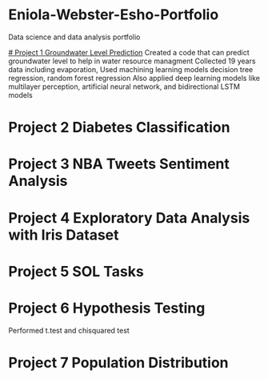 # Eniola-Webster-Esho-Portfolio
Data science and data analysis portfolio

[# Project 1 Groundwater Level Prediction](https://github.com/EniolaWebsterEsho/Prediction-Codes)
Created a code that can predict groundwater level to help in water resource managment
Collected 19 years data including evaporation, 
Used machining learning models decision tree regression, random forest regression
Also applied deep learning models like multilayer perception, artificial neural network, and bidirectional LSTM models

# Project 2 Diabetes Classification

# Project 3 NBA Tweets Sentiment Analysis

# Project 4 Exploratory Data Analysis with Iris Dataset

# Project 5 SOL Tasks 

# Project 6 Hypothesis Testing
Performed t.test and chisquared test

# Project 7 Population Distribution
